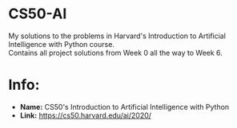 # CS50-AI
My solutions to the problems in Harvard's Introduction to Artificial Intelligence with Python course.  
Contains all project solutions from Week 0 all the way to Week 6.

# Info:
* __Name:__ CS50's Introduction to Artificial Intelligence with Python
* __Link:__ https://cs50.harvard.edu/ai/2020/
